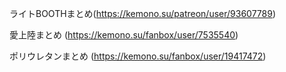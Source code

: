 ライトBOOTHまとめ(https://kemono.su/patreon/user/93607789)

愛上陸まとめ
(https://kemono.su/fanbox/user/7535540)

ポリウレタンまとめ
(https://kemono.su/fanbox/user/19417472)